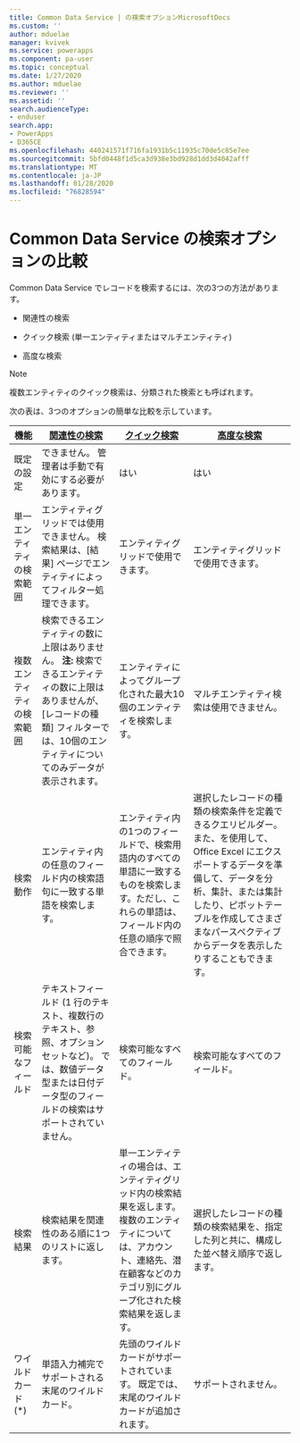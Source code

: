 ```yaml
---
title: Common Data Service | の検索オプションMicrosoftDocs
ms.custom: ''
author: mduelae
manager: kvivek
ms.service: powerapps
ms.component: pa-user
ms.topic: conceptual
ms.date: 1/27/2020
ms.author: mduelae
ms.reviewer: ''
ms.assetid: ''
search.audienceType:
- enduser
search.app:
- PowerApps
- D365CE
ms.openlocfilehash: 440241571f716fa1931b5c11935c70de5c85e7ee
ms.sourcegitcommit: 5bfd0448f1d5ca3d938e3bd928d1dd3d4042afff
ms.translationtype: MT
ms.contentlocale: ja-JP
ms.lasthandoff: 01/28/2020
ms.locfileid: "76828594"
---
```

# <a name="compare-search-options-in-common-data-service"></a>Common Data Service の検索オプションの比較

Common Data Service でレコードを検索するには、次の3つの方法があります。

-   関連性の検索   
  
-   クイック検索 (単一エンティティまたはマルチエンティティ)  

-   高度な検索

> [!NOTE]
> 複数エンティティのクイック検索は、分類された検索とも呼ばれます。 
  
次の表は、3つのオプションの簡単な比較を示しています。

|機能|[関連性の検索](relevance-search.md)|[クイック検索](quick-find.md)|[高度な検索](advanced-find.md)|  
|-------------------|---------------------------|----------------|-------------------|  
|既定の設定|できません。 管理者は手動で有効にする必要があります。|はい|はい|  
|単一エンティティの検索範囲|エンティティグリッドでは使用できません。 検索結果は、[結果] ページでエンティティによってフィルター処理できます。|エンティティグリッドで使用できます。|エンティティグリッドで使用できます。|  
|複数エンティティの検索範囲|検索できるエンティティの数に上限はありません。 **注:** 検索できるエンティティの数に上限はありませんが、[レコードの種類] フィルターでは、10個のエンティティについてのみデータが表示されます。|エンティティによってグループ化された最大10個のエンティティを検索します。|マルチエンティティ検索は使用できません。|  
|検索動作|エンティティ内の任意のフィールド内の検索語句に一致する単語を検索します。|エンティティ内の1つのフィールドで、検索用語内のすべての単語に一致するものを検索します。ただし、これらの単語は、フィールド内の任意の順序で照合できます。|選択したレコードの種類の検索条件を定義できるクエリビルダー。 また、を使用して、Office Excel にエクスポートするデータを準備して、データを分析、集計、または集計したり、ピボットテーブルを作成してさまざまなパースペクティブからデータを表示したりすることもできます。|  
|検索可能なフィールド|テキストフィールド (1 行のテキスト、複数行のテキスト、参照、オプションセットなど)。 では、数値データ型または日付データ型のフィールドの検索はサポートされていません。|検索可能なすべてのフィールド。|検索可能なすべてのフィールド。|  
|検索結果|検索結果を関連性のある順に1つのリストに返します。|単一エンティティの場合は、エンティティグリッド内の検索結果を返します。 複数のエンティティについては、アカウント、連絡先、潜在顧客などのカテゴリ別にグループ化された検索結果を返します。|選択したレコードの種類の検索結果を、指定した列と共に、構成した並べ替え順序で返します。|
|ワイルドカード (*)|単語入力補完でサポートされる末尾のワイルドカード。|先頭のワイルドカードがサポートされています。 既定では、末尾のワイルドカードが追加されます。|サポートされません。|  
